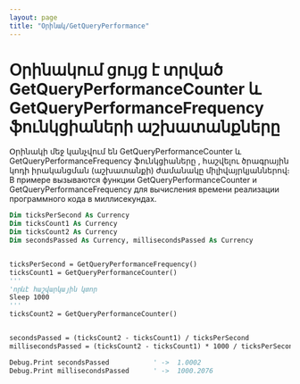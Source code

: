 ```yaml
---
layout: page
title: "Օրինակ/GetQueryPerformance"
---
```


# Օրինակում ցույց է տրված GetQueryPerformanceCounter և GetQueryPerformanceFrequency ֆունկցիաների աշխատանքները


Օրինակի մեջ կանչվում են  GetQueryPerformanceCounter և GetQueryPerformanceFrequency ֆունկցիաները , հաշվելու ծրագրային կոդի իրականցման (աշխատանքի) ժամանակը միլիվայրկյաններով։
В примере вызываются функции GetQueryPerformanceCounter и GetQueryPerformanceFrequency для вычисления времени реализации программного кода в миллисекундах.

``` vb
Dim ticksPerSecond As Currency
Dim ticksCount1 As Currency
Dim ticksCount2 As Currency
Dim secondsPassed As Currency, millisecondsPassed As Currency


ticksPerSecond = GetQueryPerformanceFrequency()
ticksCount1 = GetQueryPerformanceCounter()
'''
'որևէ հաշվարկային կտոր
Sleep 1000
'''
ticksCount2 = GetQueryPerformanceCounter()


secondsPassed = (ticksCount2 - ticksCount1) / ticksPerSecond
millisecondsPassed = (ticksCount2 - ticksCount1) * 1000 / ticksPerSecond

Debug.Print secondsPassed           ' ->  1.0002
Debug.Print millisecondsPassed      ' ->  1000.2076
```